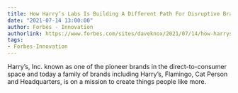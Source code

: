 ```yaml
---
title: How Harry’s Labs Is Building A Different Path For Disruptive Brands
date: "2021-07-14 13:00:00"
author: Forbes - Innovation
authorlink: https://www.forbes.com/sites/daveknox/2021/07/14/how-harrys-labs-is-building-a-different-path-for-disruptive-brands/
tags:
- Forbes-Innovation
---
```

Harry’s, Inc. known as one of the pioneer brands in the direct-to-consumer space and today a family of brands including Harry’s, Flamingo, Cat Person and Headquarters, is on a mission to create things people like more.